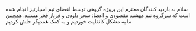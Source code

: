 سلام به بازدید کنندگان محترم 
این پروژه گروهی توسط اعضای تیم اسپارتیز انجام شده است
که سرگروه تیم مهشید مقصودی و اعضا: سحر داودی و فرناز فخر هستند.
همچنین ما به مشکل کانفلیت خوردیم و به کمک همدیگر حلش کردیم
